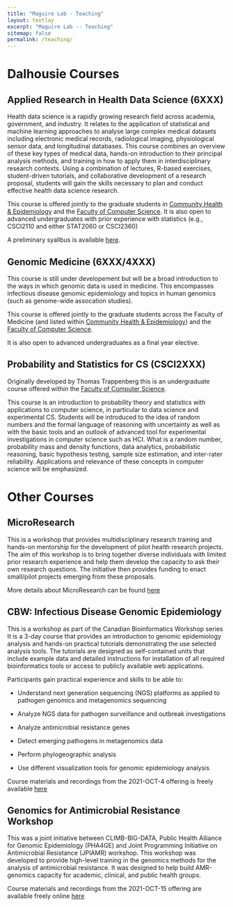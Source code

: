 ```yaml
---
title: "Maguire Lab - Teaching"
layout: textlay
excerpt: "Maguire Lab -- Teaching"
sitemap: false
permalink: /teaching/
---
```


# Dalhousie Courses

## Applied Research in Health Data Science (6XXX)
Health data science is a rapidly growing research field across academia, government, and industry. It relates to the application of statistical and machine learning approaches to analyse large complex medical datasets including electronic medical records, radiological imaging, physiological sensor data, and longitudinal databases.  This course combines an overview of these key types of medical data, hands-on introduction to their principal analysis methods, and training in how to apply them in interdisciplinary research contexts. Using a combination of lectures, R-based exercises, student-driven tutorials, and collaborative development of a research proposal, students will gain the skills necessary to plan and conduct effective health data science research.  

This course is offered jointly to the graduate students in [Community Health & Epidemiology](https://www.dal.ca/academics/programs/graduate/community-health-epidemiology/program-details/courses.html) and the [Faculty of Computer Science](https://www.dal.ca/faculty/computerscience/graduate-programs.html).
It is also open to advanced undergraduates with prior experience with statistics (e.g., CSCI2110 and either STAT2060 or CSCI2360)

A preliminary syallbus is available [here](https://maguire-lab.github.io/assets/courses/20220319_syallabus_research_in_health_data_science.pdf).


## Genomic Medicine (6XXX/4XXX)
This course is still under developement but will be a broad introduction to the ways in which
genomic data is used in medicine. This encompasses infectious disease genomic epidemiology and topics in human genomics (such as genome-wide assocation studies).

This course is offered jointly to the graduate students across the Faculty of Medicine (and listed within [Community Health & Epidemiology](https://www.dal.ca/academics/programs/graduate/community-health-epidemiology/program-details/courses.html)) and the [Faculty of Computer Science](https://www.dal.ca/faculty/computerscience/graduate-programs.html).

It is also open to advanced undergraduates as a final year elective.

## Probability and Statistics for CS (CSCI2XXX)
Originally developed by Thomas Trappenberg this is an undergraduate course offered within the [Faculty of Computer Science](https://www.dal.ca/faculty/computerscience/undergraduate-programs.html).

This course is an introduction to probability theory and statistics with applications to computer
science, in particular to data science and experimental CS. Students will be introduced to the idea of
random numbers and the formal language of reasoning with uncertainty as well as with the basic
tools and an outlook of advanced tool for experimental investigations in computer science such as
HCI. What is a random number, probability mass and density functions, data analytics, probabilistic
reasoning, basic hypothesis testing, sample size estimation, and inter-rater reliability. Applications
and relevance of these concepts in computer science will be emphasized.

# Other Courses

## MicroResearch
This is a workshop that provides multidisciplinary research training and hands-on mentorship for the development of pilot health research projects.
The aim of this workshop is to bring together diverse individuals with limited prior research experience and help them develop the capacity to ask their own research questions.
The initiative then provides funding to enact small/pilot projects emerging from these proposals.

More details about MicroResearch can be found [here](http://www.microresearch.ca/)

## CBW: Infectious Disease Genomic Epidemiology
This is a workshop as part of the Canadian Bioinformatics Workshop series 
It is a 3-day course that provides an introduction to genomic epidemiology analysis and hands-on practical tutorials demonstrating the use selected analysis tools. The tutorials are designed as self-contained units that include example data and detailed instructions for installation of all required bioinformatics tools or access to publicly available web applications.

Participants gain practical experience and skills to be able to:

- Understand next generation sequencing (NGS) platforms as applied to pathogen genomics and metagenomics sequencing
	
- Analyze NGS data for pathogen surveillance and outbreak investigations

- Analyze antimicrobial resistance genes

- Detect emerging pathogens in metagenomics data

- Perform phylogeographic analysis

- Use different visualization tools for genomic epidemiology analysis

Course materials and recordings from the 2021-OCT-4 offering is freely available [here](https://bioinformaticsdotca.github.io/IDE_2021)

## Genomics for Antimicrobial Resistance Workshop

This was a joint initiative between CLIMB-BIG-DATA, Public Health Alliance for Genomic Epidemiology (PHA4GE) and Joint Programming Initiative on Antimicrobial Resistance (JPIAMR) workshop.
This workshop was developed to provide high-level training in the genomics methods for the analysis of antimicrobial resistance.
It was designed to help build AMR-genomics capacity for academic, clinical, and public health groups.

Course materials and recordings from the 2021-OCT-15 offering are available freely online [here](https://www.climb.ac.uk/amr-workshop/)

